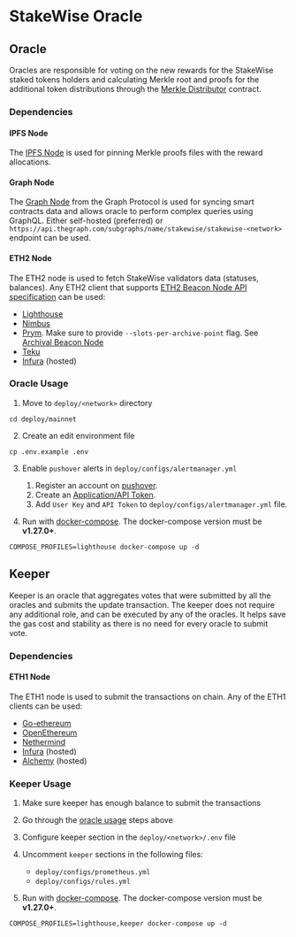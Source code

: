 # StakeWise Oracle

## Oracle

Oracles are responsible for voting on the new rewards for the StakeWise staked tokens holders and calculating Merkle
root and proofs for the additional token distributions through the
[Merkle Distributor](https://github.com/stakewise/contracts/blob/master/contracts/merkles/MerkleDistributor.sol)
contract.

### Dependencies

#### IPFS Node

The [IPFS Node](https://docs.ipfs.io/install/) is used for pinning Merkle proofs files with the reward allocations.

#### Graph Node

The [Graph Node](https://github.com/graphprotocol/graph-node) from the Graph Protocol is used for syncing smart
contracts data and allows oracle to perform complex queries using GraphQL. Either self-hosted (preferred)
or `https://api.thegraph.com/subgraphs/name/stakewise/stakewise-<network>`
endpoint can be used.

#### ETH2 Node

The ETH2 node is used to fetch StakeWise validators data (statuses, balances). Any ETH2 client that
supports [ETH2 Beacon Node API specification](https://ethereum.github.io/beacon-APIs/#/) can be used:

- [Lighthouse](https://launchpad.ethereum.org/en/lighthouse)
- [Nimbus](https://launchpad.ethereum.org/en/nimbus)
- [Prym](https://launchpad.ethereum.org/en/prysm). Make sure to provide `--slots-per-archive-point` flag. See [Archival Beacon Node](https://docs.prylabs.network/docs/advanced/beacon_node_api/)
- [Teku](https://launchpad.ethereum.org/en/teku)
- [Infura](https://infura.io/docs/eth2) (hosted)

### Oracle Usage

1. Move to `deploy/<network>` directory

```shell script
cd deploy/mainnet
```

2. Create an edit environment file

```shell script
cp .env.example .env
```

3. Enable `pushover` alerts in `deploy/configs/alertmanager.yml`

   1. Register an account on [pushover](https://pushover.net/).
   2. Create an [Application/API Token](https://pushover.net/apps/build).
   3. Add `User Key` and `API Token` to `deploy/configs/alertmanager.yml` file.

4. Run with [docker-compose](https://docs.docker.com/compose/). The docker-compose version must be **v1.27.0+**.

```shell script
COMPOSE_PROFILES=lighthouse docker-compose up -d
```

## Keeper

Keeper is an oracle that aggregates votes that were submitted by all the oracles and submits the update transaction.
The keeper does not require any additional role, and can be executed by any of the oracles.
It helps save the gas cost and stability as there is no need for every oracle to submit vote.

### Dependencies

#### ETH1 Node

The ETH1 node is used to submit the transactions on chain. Any of the ETH1 clients can be used:

- [Go-ethereum](https://github.com/ethereum/go-ethereum)
- [OpenEthereum](https://github.com/openethereum/openethereum)
- [Nethermind](https://github.com/NethermindEth/nethermind)
- [Infura](https://infura.io/docs/eth2) (hosted)
- [Alchemy](https://www.alchemy.com/) (hosted)

### Keeper Usage

1. Make sure keeper has enough balance to submit the transactions

2. Go through the [oracle usage](#oracle-usage) steps above

3. Configure keeper section in the `deploy/<network>/.env` file

4. Uncomment `keeper` sections in the following files:
   * `deploy/configs/prometheus.yml`
   * `deploy/configs/rules.yml`

5. Run with [docker-compose](https://docs.docker.com/compose/). The docker-compose version must be **v1.27.0+**.

```shell script
COMPOSE_PROFILES=lighthouse,keeper docker-compose up -d
```
